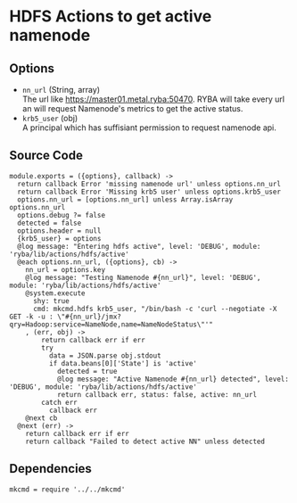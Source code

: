 
# HDFS Actions to get active namenode

## Options

* `nn_url` (String, array)    
  The url like https://master01.metal.ryba:50470. RYBA will take every url an will
  request Namenode's metrics to get the active status.
* `krb5_user` (obj)   
  A principal which has suffisiant permission to request namenode api.

## Source Code

    module.exports = ({options}, callback) ->
      return callback Error 'missing namenode url' unless options.nn_url
      return callback Error 'Missing krb5 user' unless options.krb5_user
      options.nn_url = [options.nn_url] unless Array.isArray options.nn_url
      options.debug ?= false
      detected = false
      options.header = null
      {krb5_user} = options
      @log message: "Entering hdfs active", level: 'DEBUG', module: 'ryba/lib/actions/hdfs/active'
      @each options.nn_url, ({options}, cb) ->
        nn_url = options.key
        @log message: "Testing Namenode #{nn_url}", level: 'DEBUG', module: 'ryba/lib/actions/hdfs/active'
        @system.execute
          shy: true
          cmd: mkcmd.hdfs krb5_user, "/bin/bash -c 'curl --negotiate -X GET -k -u : \"#{nn_url}/jmx?qry=Hadoop:service=NameNode,name=NameNodeStatus\"'"
        , (err, obj) ->
            return callback err if err
            try
              data = JSON.parse obj.stdout
              if data.beans[0]['State'] is 'active'
                detected = true
                @log message: "Active Namenode #{nn_url} detected", level: 'DEBUG', module: 'ryba/lib/actions/hdfs/active'
                return callback err, status: false, active: nn_url
            catch err
              callback err
        @next cb
      @next (err) ->
        return callback err if err
        return callback "Failed to detect active NN" unless detected

## Dependencies

    mkcmd = require '../../mkcmd'